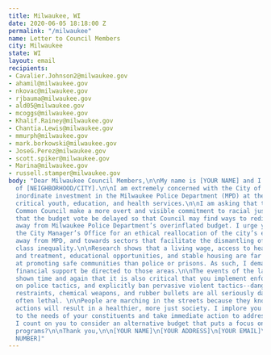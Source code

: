 ```yaml
---
title: Milwaukee, WI
date: 2020-06-05 18:18:00 Z
permalink: "/milwaukee"
name: Letter to Council Members
city: Milwaukee
state: WI
layout: email
recipients:
- Cavalier.Johnson2@milwaukee.gov
- ahamil@milwaukee.gov
- nkovac@milwaukee.gov
- rjbauma@milwaukee.gov
- ald05@milwaukee.gov
- mcoggs@milwaukee.gov
- Khalif.Rainey@milwaukee.gov
- Chantia.Lewis@milwaukee.gov
- mmurph@milwaukee.gov
- mark.borkowski@milwaukee.gov
- JoseG.Perez@milwaukee.gov
- scott.spiker@milwaukee.gov
- Marina@milwaukee.gov
- russell.stamper@milwaukee.gov
body: "Dear Milwaukee Council Members,\n\nMy name is [YOUR NAME] and I am a resident
  of [NEIGHBORHOOD/CITY].\n\nI am extremely concerned with the City of Milwaukee’s
  inordinate investment in the Milwaukee Police Department (MPD) at the expense of
  critical youth, education, and health services.\n\nI am asking that the Milwaukee
  Common Council make a more overt and visible commitment to racial justice. I ask
  that the budget vote be delayed so that Council may find ways to redirect money
  away from Milwaukee Police Department’s overinflated budget. I urge you to pressure
  the City Manager’s Office for an ethical reallocation of the city’s expenditures:
  away from MPD, and towards sectors that facilitate the dismantling of racial and
  class inequality.\n\nResearch shows that a living wage, access to health services
  and treatment, educational opportunities, and stable housing are far more successful
  at promoting safe communities than police or prisons. As such, I demand more aggressive
  financial support be directed to those areas.\n\nThe events of the last weeks have
  shown time and again that it is also critical that you implement enforceable controls
  on police tactics, and explicitly ban pervasive violent tactics--dangerous physical
  restraints, chemical weapons, and rubber bullets are all seriously dangerous and
  often lethal. \n\nPeople are marching in the streets because they know that these
  actions will result in a healthier, more just society. I implore you to please listen
  to the needs of your constituents and take immediate action to address their concerns.\n\nCan
  I count on you to consider an alternative budget that puts a focus on social service
  programs?\n\nThank you,\n\n[YOUR NAME]\n[YOUR ADDRESS]\n[YOUR EMAIL]\n[YOUR PHONE
  NUMBER]"
---
```


